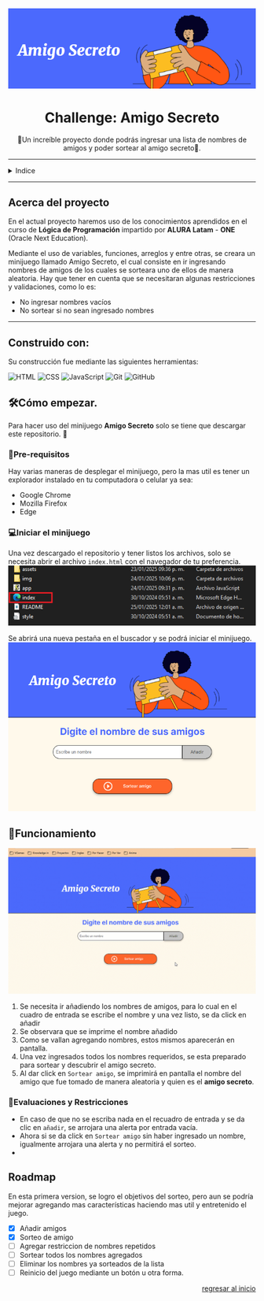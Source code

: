 <a name="readme-top"></a>

<br>
<div align="center">
  
  <img src="img/image.png" alt="Logo">
  
  <h1>Challenge: Amigo Secreto</h1>

  <p>
    🤯Un increíble proyecto donde podrás ingresar una lista de nombres de amigos y poder sortear al amigo secreto🥳.
   
  </p>
</div>

---

<details>
  <summary>Indice</summary>

- [Acerca del proyecto](#acerca-del-proyecto)
- [Construido con:](#construido-con)
- [🛠Cómo empezar.](#cómo-empezar)
  - [📜Pre-requisitos](#pre-requisitos)
  - [💻Iniciar el minijuego](#iniciar-el-minijuego)
- [🛶Funcionamiento](#funcionamiento)
  - [🚓Evaluaciones y Restricciones](#evaluaciones-y-restricciones)
- [Roadmap](#roadmap)

</details>

---

## Acerca del proyecto

En el actual proyecto haremos uso de los conocimientos aprendidos en el curso de **Lógica de Programación** impartido por **ALURA Latam** - **ONE** (Oracle Next Education).

Mediante el uso de variables, funciones, arreglos y entre otras, se creara un minijuego llamado Amigo Secreto, el cual consiste en ir ingresando nombres de amigos de los cuales se sorteara uno de ellos de manera aleatoria.
Hay que tener en cuenta que se necesitaran algunas restricciones y validaciones, como lo es:

- No ingresar nombres vacíos
- No sortear si no sean ingresado nombres

---

## Construido con:

Su construcción fue mediante las siguientes herramientas:

![HTML][HTML]
![CSS][CSS]
![JavaScript][JavaScript]
![Git][Git]
![GitHub][GitHub]

<!-- GETTING STARTED -->

## 🛠Cómo empezar.

Para hacer uso del minijuego **Amigo Secreto** solo se tiene que descargar este repositorio. 🙌

### 📜Pre-requisitos

Hay varias maneras de desplegar el minijuego, pero la mas util es tener un explorador instalado en tu computadora o celular ya sea: 

- Google Chrome
- Mozilla Firefox
- Edge


### 💻Iniciar el minijuego

Una vez descargado el repositorio y tener listos los archivos, solo se necesita abrir el archivo `index.html` con el navegador de tu preferencia.
![Archivos](img/image-2.png)

Se abrirá una nueva pestaña en el buscador y se podrá iniciar el minijuego.
![Pantalla Principal](img/pantallaPrincipal.png)



## 🛶Funcionamiento 
![Funcionamiento del minijuego](img/Ejecucion.gif)

1. Se necesita ir añadiendo los nombres de amigos, para lo cual en el cuadro de entrada se escribe el nombre y una vez listo, se da click en añadir
2. Se observara que se imprime el nombre añadido
3. Como se vallan agregando nombres, estos mismos aparecerán en pantalla.
4. Una vez ingresados todos los nombres requeridos, se esta preparado para sortear y descubrir el amigo secreto.
5. Al dar click en `Sortear amigo`, se imprimirá en pantalla el nombre del amigo que fue tomado de manera aleatoria y quien es el **amigo secreto**.
   
### 🚓Evaluaciones y Restricciones
- En caso de que no se escriba nada en el recuadro de entrada y se da clic en `añadir`, se arrojara una alerta por entrada vacía.
- Ahora si se da click en `Sortear amigo` sin haber ingresado un nombre, igualmente arrojara una alerta y no permitirá el sorteo.
- 
## Roadmap
En esta primera version, se logro el objetivos del sorteo, pero aun se podría mejorar agregando mas características haciendo mas util y entretenido el juego.

- [x] Añadir amigos
- [x] Sorteo de amigo
- [ ] Agregar restriccion de nombres repetidos
- [ ] Sortear todos los nombres agregados
- [ ] Eliminar los nombres ya sorteados de la lista
- [ ] Reinicio del juego mediante un botón u otra forma.

<p align="right"><a href="#readme-top">regresar al inicio</a></p>

<!-- MARKDOWN LINKS & IMAGES -->
<!-- https://www.markdownguide.org/basic-syntax/#reference-style-links -->

[HTML]:https://img.shields.io/badge/HTML-%23E34F26.svg?logo=html5&logoColor=white
[CSS]:https://img.shields.io/badge/CSS-1572B6?logo=css3&logoColor=fff
[JavaScript]:https://img.shields.io/badge/JavaScript-F7DF1E?logo=javascript&logoColor=000
[Git]:https://img.shields.io/badge/Git-F05032?logo=git&logoColor=fff
[GitHub]:https://img.shields.io/badge/GitHub-%23121011.svg?logo=github&logoColor=white
